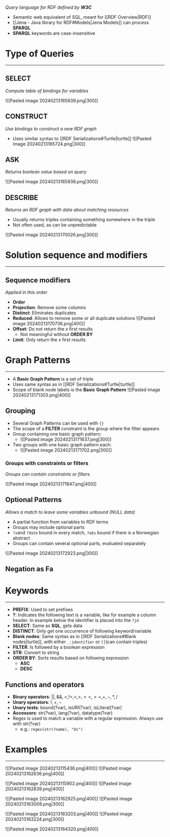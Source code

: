 _Query language for RDF defined by **W3C**_


* Semantic web equivalent of SQL, meant for [[RDF Overview|RDF]]
* [[Jena - Java library for RDF#Models|Jena Models]] can process **SPARQL**
* **SPARQL** keywords are case-insensitive


# Type of Queries
---

## SELECT
_Compute table of bindings for variables_

![[Pasted image 20240213165639.png|300]]

## CONSTRUCT
_Use bindings to construct a new RDF graph_

* Uses similar syntax to [[RDF Serializations#Turtle|turtle]]
![[Pasted image 20240213165724.png|300]]


## ASK
_Returns boolean value based on query_

![[Pasted image 20240213165938.png|300]]


## DESCRIBE
_Returns an RDF graph with data about matching resources_

* Usually returns triples containing something somewhere in the triple
* Not often used, as can be unpredictable

![[Pasted image 20240213170026.png|300]]


# Solution sequence and modifiers
---

## Sequence modifiers
_Applied in this order_
* **Order**
* **Projection**: Remove some columns
* **Distinct**: Eliminates duplicates
* **Reduced**: Allows to remove some or all duplicate solutions
	![[Pasted image 20240213170736.png|400]]
* **Offset**: Do not return the $x$ first results
	* Not meaningful without **ORDER BY**
* **Limit**: Only return the $x$ first results


# Graph Patterns
---
* A **Basic Graph Pattern** is a set of triple
* Uses same syntax as in [[RDF Serializations#Turtle|turtle]]
* Scope of blank node labels is the **Basic Graph Pattern**
![[Pasted image 20240213171303.png|400]]

## Grouping

* Several Graph Patterns can be used with `{}`
* The scope of a **FILTER** constraint is the group where the filter appears
* Group containing one basic graph pattern:
	* ![[Pasted image 20240213171637.png|300]]
* Two groups with one basic graph pattern each:
	* ![[Pasted image 20240213171702.png|300]]

### Groups with constraints or filters
_Groups can contain constraints or filters_

![[Pasted image 20240213171847.png|400]]


## Optional Patterns
_Allows a match to leave some variables unbound (NULL data)_

* A partial function from variables to RDF terms
* Groups may include optional parts
* `?x`and `?date` bound in every match, `?abs` bound if there is a Norwegian abstract
* Groups can contain several optional parts, evaluated separately

![[Pasted image 20240213172923.png|300]]

## Negation as Fa


# Keywords
---

* **PREFIX**: Used to set prefixes
* **?**: Indicates the following text is a variable, like for example a column header. In example below the identifier is placed into the `?jd`
* **SELECT**: Same as **SQL**, gets data
* **DISTINCT**: Only get one occurrence of following keyword/variable
* **Blank nodes**: Same syntax as in [[RDF Serializations#Blank nodes|turtle]], with either `_:identifier` or `[]`(can contain triples)
* **FILTER**: Is followed by a boolean expression
* **STR**: Convert to string
* **ORDER BY**: Sorts results based on following expression
	* **ASC**
	* **DESC**

## Functions and operators

* **Binary operators**: $||, \&\&, =,!=,<,>,<=,>=,+,-,*,/$
* **Unary operators**: $!, +, -$
* **Unary tests**: bound(?var), isURI(?var), isLiteral(?var)
* **Accessors**: str(?var), lang(?var), datatype(?var)
* Regex is used to match a variable with a regular expression. Always use with str(?var)
	* e.g.: `regex(str(?name), "Os")`


# Examples
---

![[Pasted image 20240213115436.png|400]]
![[Pasted image 20240213162636.png|400]]

![[Pasted image 20240213115902.png|400]]
![[Pasted image 20240213162839.png|400]]

![[Pasted image 20240213162925.png|400]]
![[Pasted image 20240213163008.png|300]]

![[Pasted image 20240213163203.png|400]]
![[Pasted image 20240213163224.png|300]]


![[Pasted image 20240213164320.png|400]]
